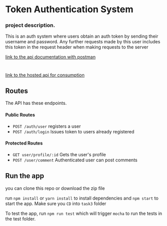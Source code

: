 # Token Authentication System

### project description.
This is an auth system where users obtain an auth token by sending their username and password. Any further requests made by this user includes this token in the request header when making requests to the server
    

[link to the api documentation with postman](https://documenter.getpostman.com/view/10653175/2s9YJW4R6G)

#
[link to the hosted api for consumption](https://ebusman-authapi.onrender.com)

## Routes

The API has these endpoints.

#### Public Routes
- `POST /auth/user` registers a user
- `POST /auth/login` Issues token to users already registered


#### Protected Routes

- `GET user/profile/:id` Gets the user's profile
- `POST /user/comment` Authenticated user can post comments

## Run the app

you can clone this repo or download the zip file

run ` npm install ` or ` yarn install ` to install dependencies and ` npm start ` to start the app. Make sure you `CD` into `task3` folder

To test the app, run  ` npm run test ` which will trigger `mocha` to run the tests in the test folder.
